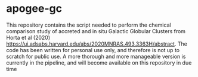 # apogee-gc

This repository contains the script needed to perform the chemical comparison study of accreted and in situ Galactic Globular Clusters from Horta et al (2020) https://ui.adsabs.harvard.edu/abs/2020MNRAS.493.3363H/abstract. The code has been written for personal use only, and therefore is not up to scratch for public use. A more thorough and more manageable version is currently in the pipeline, and will become available on this repository in due time

